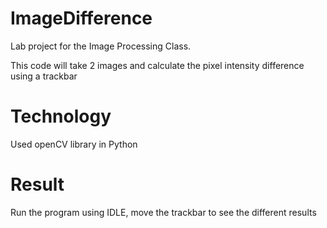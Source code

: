 # ImageDifference

Lab project for the Image Processing Class. 

This code will take 2 images and calculate the pixel intensity difference using a trackbar

# Technology

Used openCV library in Python

# Result

Run the program using IDLE, move the trackbar to see the different results
